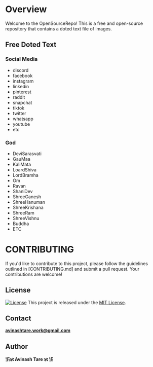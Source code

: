 # Overview

Welcome to the OpenSourceRepo! This is a free and open-source repository that contains a doted text file of images.


## Free Doted Text

### Social Media

- discord 
- facebook
- instagram
- linkedin 
- pinterest
- raddit
- snapchat
- tiktok
- twitter
- whatsapp
- youtube
- etc


### God

- DeviSarasvati
- GauMaa
- KaliMata
- LoardShiva
- LordBramha
- Om
- Ravan
- ShaniDev
- ShreeGanesh
- ShreeHanuman
- ShreeKrishana
- ShreeRam
- ShreeVishnu
- Buddha
- ETC

# CONTRIBUTING
If you'd like to contribute to this project, please follow the guidelines outlined in [CONTRIBUTING.md] and submit a pull request. Your contributions are welcome!



## License


[![License](https://img.shields.io/badge/License-MIT-blue.svg)](https://opensource.org/licenses/MIT)
This project is released under the [MIT License](LICENSE).  


## Contact

**[avinashtare.work@gmail.com](mailto:avinashtare.work@gmail.com)**

## Author
**卐🕉 Avinash Tare 🕉 卐**